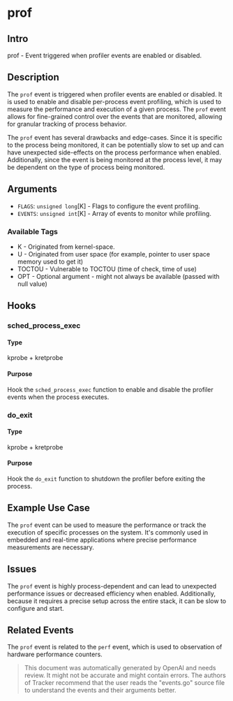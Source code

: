 
# prof

## Intro
prof - Event triggered when profiler events are enabled or disabled.

## Description
The `prof` event is triggered when profiler events are enabled or disabled. It is used to enable and disable per-process event profiling, which is used to measure the performance and execution of a given process. The `prof` event allows for fine-grained control over the events that are monitored, allowing for granular tracking of process behavior. 

The `prof` event has several drawbacks and edge-cases. Since it is specific to the process being monitored, it can be potentially slow to set up and can have unexpected side-effects on the process performance when enabled. Additionally, since the event is being monitored at the process level, it may be dependent on the type of process being monitored. 

## Arguments
* `FLAGS`: `unsigned long`[K] - Flags to configure the event profiling.
* `EVENTS`: `unsigned int`[K] - Array of events to monitor while profiling.

### Available Tags
* K - Originated from kernel-space.
* U - Originated from user space (for example, pointer to user space memory used to get it)
* TOCTOU - Vulnerable to TOCTOU (time of check, time of use)
* OPT - Optional argument - might not always be available (passed with null value)

## Hooks
### sched_process_exec
#### Type
kprobe + kretprobe
#### Purpose
Hook the `sched_process_exec` function to enable and disable the profiler events when the process executes.

### do_exit
#### Type
kprobe + kretprobe
#### Purpose
Hook the `do_exit` function to shutdown the profiler before exiting the process.

## Example Use Case
The `prof` event can be used to measure the performance or track the execution of specific processes on the system. It's commonly used in embedded and real-time applications where precise performance measurements are necessary. 

## Issues
The `prof` event is highly process-dependent and can lead to unexpected performance issues or decreased efficiency when enabled. Additionally, because it requires a precise setup across the entire stack, it can be slow to configure and start. 

## Related Events
The `prof` event is related to the `perf` event, which is used to observation of hardware performance counters.

> This document was automatically generated by OpenAI and needs review. It might
> not be accurate and might contain errors. The authors of Tracker recommend that
> the user reads the "events.go" source file to understand the events and their
> arguments better.
